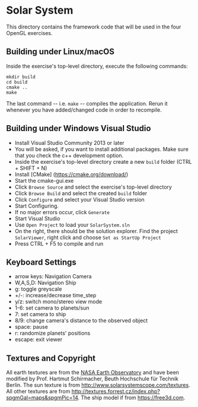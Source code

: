 Solar System
============
This directory contains the framework code that will be used in the four OpenGL exercises.

Building under Linux/macOS
--------------------------
Inside the exercise's top-level directory, execute the following commands:

    mkdir build
    cd build
    cmake ..
    make

The last command -- i.e. `make` -- compiles the application. Rerun it whenever you have added/changed code in order to recompile.

Building under Windows Visual Studio
------------------------------------
  * Install Visual Studio Community 2013 or later
  * You will be asked, if you want to install additional packages. Make sure that you check the c++ development option.
  * Inside the exercise's top-level directory create a new `build` folder (CTRL + SHIFT + N)
  * Install [CMake] (https://cmake.org/download/)
  * Start the cmake-gui.exe
  * Click `Browse Source` and select the exercise's top-level directory
  * Click `Browse Build` and select the created `build` folder
  * Click `Configure` and select your Visual Studio version
  * Start Configuring. 
  * If no major errors occur, click `Generate`
  * Start Visual Studio
  * Use `Open Project` to load your `SolarSystem.sln`
  * On the right, there should be the solution explorer. Find the project `SolarViewer`, right click and choose `Set as StartUp Project`
  * Press CTRL + F5 to compile and run

Keyboard Settings
-----------------
  * arrow keys: Navigation Camera
  * W,A,S,D:	Navigation Ship
  * g:		toggle greyscale
  * +/-:	increase/decrease time_step
  * y/z:	switch mono/stereo view mode
  * 1-6:	set camera to planets/sun
  * 7:		set camera to ship
  * 8/9:	change camera's distance to the observed object
  * space:	pause 
  * r:		randomize planets' positions
  * escape:	exit viewer
  
  Textures and Copyright
----------------------
All earth textures are from the [NASA Earth Observatory](http://earthobservatory.nasa.gov/Features/BlueMarble/) and have been modified by Prof. Hartmut Schirmacher, Beuth Hochschule für Technik Berlin. The sun texture is from http://www.solarsystemscope.com/textures. All other textures are from http://textures.forrest.cz/index.php?spgmGal=maps&spgmPic=14. The ship model if from https://free3d.com.
